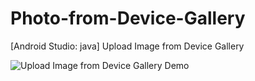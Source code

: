 # Photo-from-Device-Gallery
[Android Studio: java] Upload Image from Device Gallery

![Upload Image from Device Gallery Demo](https://2mfreedom.com/demo_android_java/photo_device_gallery.gif)
